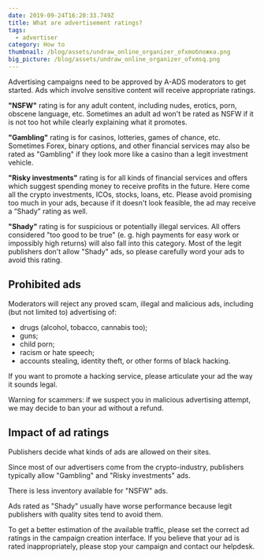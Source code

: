 ```yaml
---
date: 2019-09-24T16:20:33.749Z
title: What are advertisement ratings?
tags:
  - advertiser
category: How to
thumbnail: /blog/assets/undraw_online_organizer_ofxmобложка.png
big_picture: /blog/assets/undraw_online_organizer_ofxmsq.png
---
```

Advertising campaigns need to be approved by A-ADS moderators to get started. Ads which involve sensitive content will receive appropriate ratings.



**"NSFW"** rating is for any adult content, including nudes, erotics, porn, obscene language, etc. Sometimes an adult ad won't be rated as NSFW if it is not too hot while clearly explaining what it promotes.



**"Gambling"** rating is for casinos, lotteries, games of chance, etc. Sometimes Forex, binary options, and other financial services may also be rated as "Gambling" if they look more like a casino than a legit investment vehicle.



**"Risky investments"** rating is for all kinds of financial services and offers which suggest spending money to receive profits in the future. Here come all the crypto investments, ICOs, stocks, loans, etc. Please avoid promising too much in your ads, because if it doesn't look feasible, the ad may receive a “Shady” rating as well.



**"Shady"** rating is for suspicious or potentially illegal services. All offers considered "too good to be true" (e. g. high payments for easy work or impossibly high returns) will also fall into this category. Most of the legit publishers don't allow "Shady" ads, so please carefully word your ads to avoid this rating.



## Prohibited ads



Moderators will reject any proved scam, illegal and malicious ads, including (but not limited to) advertising of:

* drugs (alcohol, tobacco, cannabis too);
* guns;
* child porn;
* racism or hate speech;
* accounts stealing, identity theft, or other forms of black hacking.

If you want to promote a hacking service, please articulate your ad the way it sounds legal.



Warning for scammers: if we suspect you in malicious advertising attempt, we may decide to ban your ad without a refund.



## Impact of ad ratings



Publishers decide what kinds of ads are allowed on their sites.



Since most of our advertisers come from the crypto-industry, publishers typically allow "Gambling" and "Risky investments" ads.



There is less inventory available for "NSFW" ads.



Ads rated as "Shady" usually have worse performance because legit publishers with quality sites tend to avoid them.



To get a better estimation of the available traffic, please set the correct ad ratings in the campaign creation interface. If you believe that your ad is rated inappropriately, please stop your campaign and contact our helpdesk.
